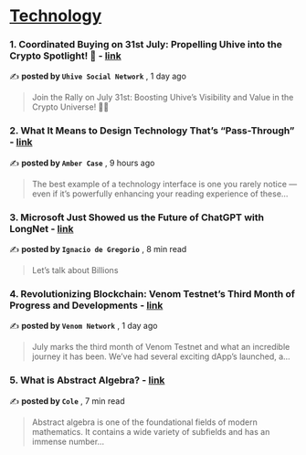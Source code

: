 
<h1><a href=https://medium.com/tag/technology/recommended target="_blank" rel="noopener noreferrer">Technology</a></h1>
<h3>1. Coordinated Buying on 31st July: Propelling Uhive into the Crypto Spotlight! 🚀 - <a href=https://medium.com/@UhiveSocialMetaverse?source=tag_recommended_feed---------0-84----------technology----------ba938b9f_4a12_44f2_862b_fd2a7d323d1b------- target="_blank" rel="noopener noreferrer">link</a></h3>

✍️ **posted by `Uhive Social Network`** <date> , 1 day ago</date>

<blockquote>Join the Rally on July 31st: Boosting Uhive’s Visibility and Value in the Crypto Universe! 🌟🚀</blockquote>

<h3>2. What It Means to Design Technology That’s “Pass-Through” - <a href=https://medium.com/@caseorganic?source=tag_recommended_feed---------1-107----------technology----------ba938b9f_4a12_44f2_862b_fd2a7d323d1b------- target="_blank" rel="noopener noreferrer">link</a></h3>

✍️ **posted by `Amber Case`** <date> , 9 hours ago</date>

<blockquote>The best example of a technology interface is one you rarely notice — even if it’s powerfully enhancing your reading experience of these…</blockquote>

<h3>3. Microsoft Just Showed us the Future of ChatGPT with LongNet - <a href=https://medium.com/@ignacio.de.gregorio.noblejas?source=tag_recommended_feed---------2-85----------technology----------ba938b9f_4a12_44f2_862b_fd2a7d323d1b------- target="_blank" rel="noopener noreferrer">link</a></h3>

✍️ **posted by `Ignacio de Gregorio`** <date> , 8 min read</date>

<blockquote>Let’s talk about Billions</blockquote>

<h3>4. Revolutionizing Blockchain: Venom Testnet’s Third Month of Progress and Developments - <a href=https://medium.com/@Venom_network_?source=tag_recommended_feed---------3-84----------technology----------ba938b9f_4a12_44f2_862b_fd2a7d323d1b------- target="_blank" rel="noopener noreferrer">link</a></h3>

✍️ **posted by `Venom Network`** <date> , 1 day ago</date>

<blockquote>July marks the third month of Venom Testnet and what an incredible journey it has been. We’ve had several exciting dApp’s launched, a…</blockquote>

<h3>5. What is Abstract Algebra? - <a href=https://medium.com/@colefp?source=tag_recommended_feed---------4-107----------technology----------ba938b9f_4a12_44f2_862b_fd2a7d323d1b------- target="_blank" rel="noopener noreferrer">link</a></h3>

✍️ **posted by `Cole`** <date> , 7 min read</date>

<blockquote>Abstract algebra is one of the foundational fields of modern mathematics. It contains a wide variety of subfields and has an immense number…</blockquote>

